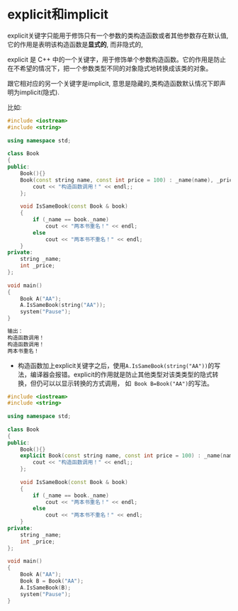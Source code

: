 # explicit和implicit

explicit关键字只能用于修饰只有一个参数的类构造函数或者其他参数存在默认值, 它的作用是表明该构造函数是**显式的**, 而非隐式的, 

explicit 是 C++ 中的一个关键字，用于修饰单个参数构造函数。它的作用是防止在不希望的情况下，把一个参数类型不同的对象隐式地转换成该类的对象。

跟它相对应的另一个关键字是implicit, 意思是隐藏的,类构造函数默认情况下即声明为implicit(隐式).

比如:
```c++
#include <iostream>
#include <string>
 
using namespace std;
 
class Book
{
public:
	Book(){}
	Book(const string name, const int price = 100) : _name(name), _price(price){
		cout << "构造函数调用！" << endl;;
	};
 
	void IsSameBook(const Book & book)
	{
		if (_name == book._name)
			cout << "两本书重名！" << endl;
		else
			cout << "两本书不重名！" << endl;
	}
private:
	string _name;
	int _price;
};
 
void main()
{
	Book A("AA");	
	A.IsSameBook(string("AA"));	
	system("Pause");
}

输出：
构造函数调用！
构造函数调用！
两本书重名！
```

* 构造函数加上explicit关键字之后，使用`A.IsSameBook(string("AA"))`的写法，编译器会报错。explicit的作用就是防止其他类型对该类类型的隐式转换，但仍可以以显示转换的方式调用， 如` Book B=Book("AA")`的写法。

```c++
#include <iostream>
#include <string>
 
using namespace std;
 
class Book
{
public:
	Book(){}
	explicit Book(const string name, const int price = 100) : _name(name), _price(price){
		cout << "构造函数调用！" << endl;;
	};
 
	void IsSameBook(const Book & book)
	{
		if (_name == book._name)
			cout << "两本书重名！" << endl;
		else
			cout << "两本书不重名！" << endl;
	}
private:
	string _name;
	int _price;
};
 
void main()
{
	Book A("AA");	
	Book B = Book("AA");
	A.IsSameBook(B);	
	system("Pause");
}
```